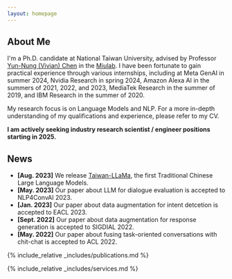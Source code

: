 ```yaml
---
layout: homepage
---
```


## About Me

I'm a Ph.D. candidate at National Taiwan University, advised by Professor <a href="https://www.csie.ntu.edu.tw/~yvchen/">Yun-Nung (Vivian) Chen</a> in the <a href="https://www.csie.ntu.edu.tw/~miulab/">Miulab</a>.
I have been fortunate to gain practical experience through various internships, including at Meta GenAI in summer 2024, Nvidia Research in spring 2024, Amazon Alexa AI in the summers of 2021, 2022, and 2023, MediaTek Research in the summer of 2019, and IBM Research in the summer of 2020.

My research focus is on Language Models and NLP. 
For a more in-depth understanding of my qualifications and experience, please refer to my CV.

<strong>I am actively seeking industry research scientist / engineer positions starting in 2025.</strong>

[//]: # (## Research Interests)

[//]: # ()
[//]: # (- **Natural Language Processing:** large language model, data augmentation)

[//]: # (- **Conversational AI:** task-oriented dialogue, dialogue state tracking, response generation)

## News
- **[Aug. 2023]** We release <a href="https://github.com/MiuLab/Taiwan-LLaMa">Taiwan-LLaMa</a>, the first Traditional Chinese Large Language Models.
- **[May. 2023]** Our paper about LLM for dialogue evaluation is accepted to NLP4ConvAI 2023.
- **[Jan. 2023]** Our paper about data augmentation for intent detcetion is accepted to EACL 2023.
- **[Sept. 2022]** Our paper about data augmentation for response generation is accepted to SIGDIAL 2022.
- **[May. 2022]** Our paper about fusing task-oriented conversations with chit-chat is accepted to ACL 2022.

{% include_relative _includes/publications.md %}

{% include_relative _includes/services.md %}
